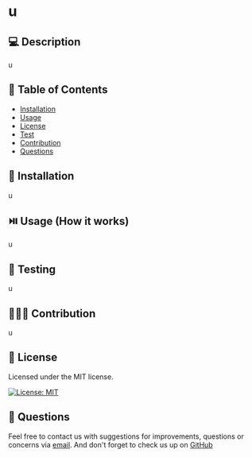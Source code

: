 
# u

## 💻 Description

u

## 🧾 Table of Contents

- [Installation](#installation)
- [Usage](#usage)
- [License](#license)
- [Test](#test)
- [Contribution](#contribution)
- [Questions](#questions)
    
## 🔧 Installation

u

## ⏯️ Usage (How it works)

u

## 🧪 Testing

u

## 🧑‍🤝‍🧑 Contribution

u

## 📜 License

Licensed under the MIT license.

[![License: MIT](https://img.shields.io/badge/License-MIT-yellow.svg)](https://opensource.org/licenses/MIT)
     
## 💬 Questions

Feel free to contact us with suggestions for improvements, questions or concerns via [email](u).
And don't forget to check us up on [GitHub](github.com/u)
